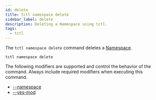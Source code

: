```yaml
---
id: delete
title: tctl namespace delete
sidebar_label: delete
description: Deleting a Namespace using tctl.
tags:
  - tctl
---
```


The `tctl namespace delete` command deletes a [Namespace](/concepts/what-is-a-namespace).

`tctl namespace delete`

The following modifiers are supported and control the behavior of the command.
Always include required modifiers when executing this command.

- [--namespace](/tctl/modifiers/namespace)
- [--yes-mod](/tctl/modifiers/yes-mod)
